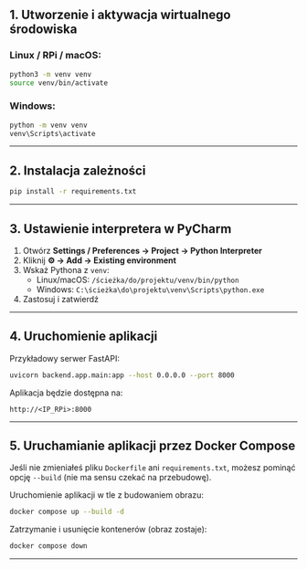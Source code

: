## 1. Utworzenie i aktywacja wirtualnego środowiska

### Linux / RPi / macOS:

```bash
python3 -m venv venv
source venv/bin/activate
```

### Windows:

```bash
python -m venv venv
venv\Scripts\activate
```

---

## 2. Instalacja zależności

```bash
pip install -r requirements.txt
```

---

## 3. Ustawienie interpretera w PyCharm

1. Otwórz **Settings / Preferences → Project → Python Interpreter**
2. Kliknij **⚙️ → Add → Existing environment**
3. Wskaż Pythona z `venv`:
    - Linux/macOS: `/ścieżka/do/projektu/venv/bin/python`
    - Windows: `C:\ścieżka\do\projektu\venv\Scripts\python.exe`
4. Zastosuj i zatwierdź

---

## 4. Uruchomienie aplikacji

Przykładowy serwer FastAPI:

```bash
uvicorn backend.app.main:app --host 0.0.0.0 --port 8000
```

Aplikacja będzie dostępna na:

```
http://<IP_RPi>:8000
```

---

## 5. Uruchamianie aplikacji przez Docker Compose

Jeśli nie zmieniałeś pliku `Dockerfile` ani `requirements.txt`, możesz pominąć opcję `--build` (nie ma sensu czekać na
przebudowę).

Uruchomienie aplikacji w tle z budowaniem obrazu:

```bash
docker compose up --build -d
```

Zatrzymanie i usunięcie kontenerów (obraz zostaje):

```bash
docker compose down
```

---
